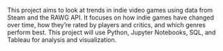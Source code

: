 This project aims to look at trends in indie video games using data from Steam and the RAWG API. It focuses on how indie games have changed over time, how they’re rated by players and critics, and which genres perform best. This project will use Python, Jupyter Notebooks, SQL, and Tableau for analysis and visualization.

